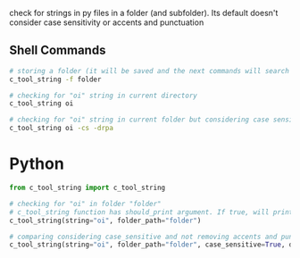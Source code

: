 check for strings in py files in a folder (and subfolder). Its default doesn't consider case sensitivity or accents and punctuation

## Shell Commands

```bash
# storing a folder (it will be saved and the next commands will search strings in that folder)
c_tool_string -f folder

# checking for "oi" string in current directory
c_tool_string oi

# checking for "oi" string in current folder but considering case sensitive and not removing accents and punctuation when comparing 
c_tool_string oi -cs -drpa
```

# Python

```python
from c_tool_string import c_tool_string

# checking for "oi" in folder "folder"
# c_tool_string function has should_print argument. If true, will print the results
c_tool_string(string="oi", folder_path="folder")

# comparing considering case_sensitive and not removing accents and punctuation
c_tool_string(string="oi", folder_path="folder", case_sensitive=True, dont_remove_punctuation_accents=True)
```
